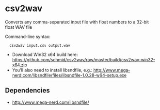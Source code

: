 # csv2wav
Converts any comma-separated input file with float numbers to a 32-bit float WAV file

Command-line syntax:
```
  csv2wav input.csv output.wav
```

* Download Win32 x64 build here: https://github.com/schmid/csv2wav/raw/master/build/csv2wav-win32-x64.zip
* You'll also need to install libsndfile, e.g.: http://www.mega-nerd.com/libsndfile/files/libsndfile-1.0.28-w64-setup.exe

## Dependencies
- http://www.mega-nerd.com/libsndfile/
